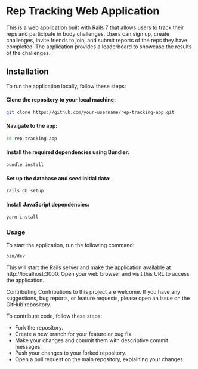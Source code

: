 # Rep Tracking Web Application

This is a web application built with Rails 7 that allows users to track their reps and participate in body challenges. Users can sign up, create challenges, invite friends to join, and submit reports of the reps they have completed. The application provides a leaderboard to showcase the results of the challenges.

## Installation
To run the application locally, follow these steps:

#### Clone the repository to your local machine:

```bash
git clone https://github.com/your-username/rep-tracking-app.git
```
#### Navigate to the app:
```bash
cd rep-tracking-app
```
#### Install the required dependencies using Bundler:
```bash
bundle install
```
#### Set up the database and seed initial data:
```bash
rails db:setup
```

#### Install JavaScript dependencies:
```bash
yarn install
```

### Usage
To start the application, run the following command:

 ```bash
bin/dev
```
This will start the Rails server and make the application available at http://localhost:3000. Open your web browser and visit this URL to access the application.

Contributing
Contributions to this project are welcome. If you have any suggestions, bug reports, or feature requests, please open an issue on the GitHub repository.

To contribute code, follow these steps:

* Fork the repository.
* Create a new branch for your feature or bug fix.
* Make your changes and commit them with descriptive commit messages.
* Push your changes to your forked repository.
* Open a pull request on the main repository, explaining your changes.

